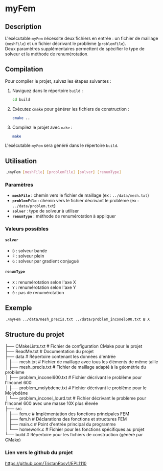 # myFem

## Description
L'exécutable `myFem` nécessite deux fichiers en entrée : un fichier de maillage (`meshFile`) et un fichier décrivant le problème (`problemFile`).  
Deux paramètres supplémentaires permettent de spécifier le type de solveur et la méthode de renumérotation.

## Compilation

Pour compiler le projet, suivez les étapes suivantes :

1. Naviguez dans le répertoire `build` :
   ```bash
   cd build
   ```

2. Exécutez `cmake` pour générer les fichiers de construction :
   ```bash
   cmake ..
   ```

3. Compilez le projet avec `make` :
   ```bash
   make
   ```

L'exécutable `myFem` sera généré dans le répertoire `build`.

## Utilisation

```bash
./myFem [meshFile] [problemFile] [solver] [renumType]
```

### Paramètres

- **`meshFile`** : chemin vers le fichier de maillage (ex : `../data/mesh.txt`)
- **`problemFile`** : chemin vers le fichier décrivant le problème (ex : `../data/problem.txt`)
- **`solver`** : type de solveur à utiliser
- **`renumType`** : méthode de renumérotation à appliquer

### Valeurs possibles

#### `solver`
- `B` : solveur bande
- `F` : solveur plein
- `G` : solveur par gradient conjugué

#### `renumType`
- `X` : renumérotation selon l'axe X
- `Y` : renumérotation selon l'axe Y
- `0` : pas de renumérotation

## Exemple

```bash
./myFem ../data/mesh_precis.txt ../data/problem_inconel600.txt B X 
```

## Structure du projet

├── CMakeLists.txt          # Fichier de configuration CMake pour le projet  
├── ReadMe.txt              # Documentation du projet  
├── data                    # Répertoire contenant les données d'entrée  
│   ├── mesh.txt            # Fichier de maillage avec tous les éléments de même taille  
│   ├── mesh_precis.txt     # Fichier de maillage adapté à la géométrie du problème  
│   ├── problem_inconel600.txt # Fichier décrivant le problème pour l'Inconel 600  
│   ├── problem_molybdene.txt  # Fichier décrivant le problème pour le Molybdène  
│   └── problem_inconel_lourd.txt  # Fichier décrivant le problème pour l'Inconel 600 avec une masse 10X plus élevée  
├── src                     
│   ├── fem.c               # Implémentation des fonctions principales FEM  
│   ├── fem.h               # Déclarations des fonctions et structures FEM  
│   ├── main.c              # Point d'entrée principal du programme  
│   └── homework.c          # Fichier pour les fonctions spécifiques au projet  
└── build                   # Répertoire pour les fichiers de construction (généré par CMake)

### Lien vers le github du projet 
https://github.com/TristanRosy1/EPL1110

